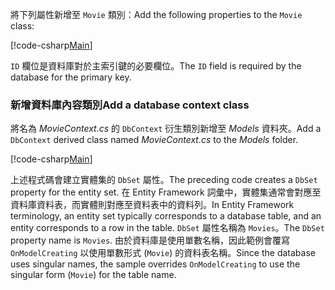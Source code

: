 <span data-ttu-id="2d320-101">將下列屬性新增至 `Movie` 類別：</span><span class="sxs-lookup"><span data-stu-id="2d320-101">Add the following properties to the `Movie` class:</span></span>

[!code-csharp[Main](../../tutorials/razor-pages/razor-pages-start/sample/RazorPagesMovie/Models/MovieNoEF.cs?name=snippet_MovieNoEF)]

<span data-ttu-id="2d320-102">`ID` 欄位是資料庫對於主索引鍵的必要欄位。</span><span class="sxs-lookup"><span data-stu-id="2d320-102">The `ID` field is required by the database for the primary key.</span></span>

<a name="dc"></a>
### <a name="add-a-database-context-class"></a><span data-ttu-id="2d320-103">新增資料庫內容類別</span><span class="sxs-lookup"><span data-stu-id="2d320-103">Add a database context class</span></span>

<span data-ttu-id="2d320-104">將名為 *MovieContext.cs* 的 `DbContext` 衍生類別新增至 *Models* 資料夾。</span><span class="sxs-lookup"><span data-stu-id="2d320-104">Add a `DbContext` derived class named *MovieContext.cs* to the *Models* folder.</span></span>

[!code-csharp[Main](../../tutorials/razor-pages/razor-pages-start/sample/RazorPagesMovie/Models/MovieContext.cs?range=1-12,14-17,19-21)]

<span data-ttu-id="2d320-105">上述程式碼會建立實體集的 `DbSet` 屬性。</span><span class="sxs-lookup"><span data-stu-id="2d320-105">The preceding code creates a `DbSet` property for the entity set.</span></span> <span data-ttu-id="2d320-106">在 Entity Framework 詞彙中，實體集通常會對應至資料庫資料表，而實體則對應至資料表中的資料列。</span><span class="sxs-lookup"><span data-stu-id="2d320-106">In Entity Framework terminology, an entity set typically corresponds to a database table, and an entity corresponds to a row in the table.</span></span> <span data-ttu-id="2d320-107">`DbSet` 屬性名稱為 `Movies`。</span><span class="sxs-lookup"><span data-stu-id="2d320-107">The `DbSet` property name is `Movies`.</span></span> <span data-ttu-id="2d320-108">由於資料庫是使用單數名稱，因此範例會覆寫 `OnModelCreating` 以使用單數形式 (`Movie`) 的資料表名稱。</span><span class="sxs-lookup"><span data-stu-id="2d320-108">Since the database uses singular names, the sample overrides `OnModelCreating` to use the singular form (`Movie`) for the table name.</span></span>
